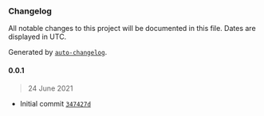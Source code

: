 ### Changelog

All notable changes to this project will be documented in this file. Dates are displayed in UTC.

Generated by [`auto-changelog`](https://github.com/CookPete/auto-changelog).

#### 0.0.1

> 24 June 2021

- Initial commit [`347427d`](https://github.com/MarcoABCardoso/ibmid-login/commit/347427d5d0d16c50659f2ea12049a90a2a1b4ef7)
